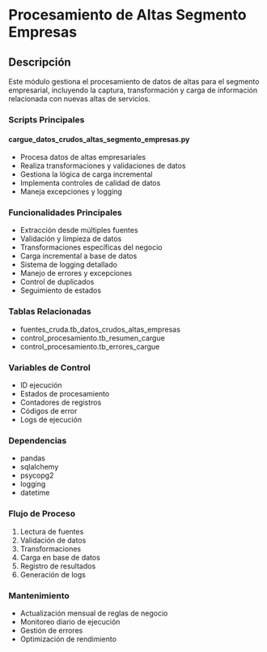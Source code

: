 # Procesamiento de Altas Segmento Empresas

## Descripción
Este módulo gestiona el procesamiento de datos de altas para el segmento empresarial, incluyendo la captura, transformación y carga de información relacionada con nuevas altas de servicios.

### Scripts Principales

#### cargue_datos_crudos_altas_segmento_empresas.py
- Procesa datos de altas empresariales
- Realiza transformaciones y validaciones de datos
- Gestiona la lógica de carga incremental
- Implementa controles de calidad de datos
- Maneja excepciones y logging

### Funcionalidades Principales
- Extracción desde múltiples fuentes
- Validación y limpieza de datos
- Transformaciones específicas del negocio
- Carga incremental a base de datos
- Sistema de logging detallado
- Manejo de errores y excepciones
- Control de duplicados
- Seguimiento de estados

### Tablas Relacionadas
- fuentes_cruda.tb_datos_crudos_altas_empresas
- control_procesamiento.tb_resumen_cargue
- control_procesamiento.tb_errores_cargue

### Variables de Control
- ID ejecución
- Estados de procesamiento
- Contadores de registros
- Códigos de error
- Logs de ejecución

### Dependencias
- pandas
- sqlalchemy
- psycopg2
- logging
- datetime

### Flujo de Proceso
1. Lectura de fuentes
2. Validación de datos
3. Transformaciones
4. Carga en base de datos
5. Registro de resultados
6. Generación de logs

### Mantenimiento
- Actualización mensual de reglas de negocio
- Monitoreo diario de ejecución
- Gestión de errores
- Optimización de rendimiento
